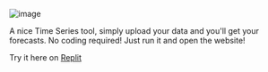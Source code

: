 ![image](Class_logo.png)

A nice Time Series tool, simply upload your data and you'll get your forecasts. No coding required! Just run it and open the website!

Try it here on [Replit](https://replit.com/@rosariomoscato/classificationwizard)
